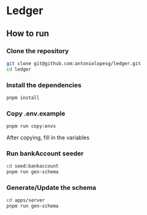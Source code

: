 # Ledger

## How to run

### Clone the repository
```bash
git clone git@github.com:antoniolopesg/ledger.git
cd ledger
```

### Install the dependencies
```bash
pnpm install
```

### Copy .env.example
```env
pnpm run copy:envs
```
After copying, fill in the variables

### Run bankAccount seeder
```bash
cd seed:bankaccount
pnpm run gen-schema
```

### Generate/Update the schema
```bash
cd apps/server
pnpm run gen-schema
```
